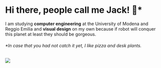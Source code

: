 # Hi there, people call me Jack! 🌵*

I am studying **computer engineering** at the University of Modena and Reggio Emilia and **visual design** on my own because if robot will conquer this planet at least they should be gorgeous. 

###### *In case that you had not catch it yet, I like pizza and desk plants.

![](https://hit.yhype.me/github/profile?user_id=58181697)



